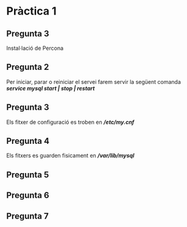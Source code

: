 # Pràctica 1

## Pregunta 3
Instal·lació de Percona

## Pregunta 2
Per iniciar, parar o reiniciar el servei farem servir la següent comanda
</br>
***service mysql start | stop | restart***

## Pregunta 3
Els fitxer de configuració es troben en ***/etc/my.cnf***

## Pregunta 4
Els fitxers es guarden fisicament en ***/var/lib/mysql***

## Pregunta 5


## Pregunta 6


## Pregunta 7
